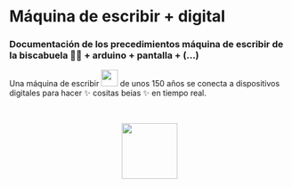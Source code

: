 # Máquina de escribir + digital 
### Documentación de los precedimientos máquina de escribir de la biscabuela 👵🏼 + arduino + pantalla + (...)


Una máquina de escribir <img src="https://emojis.slackmojis.com/emojis/images/1643510651/50638/typewriter.gif?1643510651" width="30"/> de unos 150 años  se conecta a dispositivos digitales para hacer ✨ cositas beias ✨ en tiempo real.


<br />
<p align="center">
<img src="https://emojis.slackmojis.com/emojis/images/1687220989/66713/andy-dwyer-amazed.gif?1687220989" width="100" />
</p>
<br />

